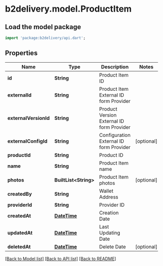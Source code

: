 # b2delivery.model.ProductItem

## Load the model package
```dart
import 'package:b2delivery/api.dart';
```

## Properties
Name | Type | Description | Notes
------------ | ------------- | ------------- | -------------
**id** | **String** | Product Item ID | 
**externalId** | **String** | Product Item External ID form Provider | 
**externalVersionId** | **String** | Product Version External ID form Provider | 
**externalConfigId** | **String** | Configuration External ID form Provider | [optional] 
**productId** | **String** | Product ID | 
**name** | **String** | Product Item name | 
**photos** | **BuiltList&lt;String&gt;** | Product Item photos | [optional] 
**createdBy** | **String** | Wallet Address | 
**providerId** | **String** | Provider ID | 
**createdAt** | [**DateTime**](DateTime.md) | Creation Date | 
**updatedAt** | [**DateTime**](DateTime.md) | Last Updating Date | 
**deletedAt** | [**DateTime**](DateTime.md) | Delete Date | [optional] 

[[Back to Model list]](../README.md#documentation-for-models) [[Back to API list]](../README.md#documentation-for-api-endpoints) [[Back to README]](../README.md)


